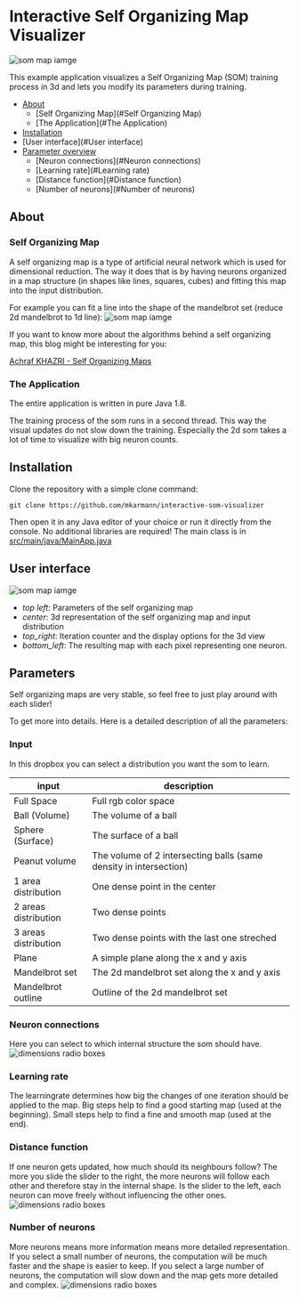 # Interactive Self Organizing Map Visualizer
![som map iamge](_images/ball_volume.png)

This example application visualizes a Self Organizing Map (SOM) training process in 3d and lets you modify its parameters during training.

- [About](#About)
    - [Self Organizing Map](#Self Organizing Map)
    - [The Application](#The Application)
- [Installation](#Installation)
- [User interface](#User interface)
- [Parameter overview](#Parameters)
    - [Neuron connections](#Neuron connections)
    - [Learning rate](#Learning rate)
    - [Distance function](#Distance function)
    - [Number of neurons](#Number of neurons)

## About

### Self Organizing Map
A self organizing map is a type of artificial neural network which is used for dimensional reduction. The way it does that is by having neurons organized in a map structure (in shapes like lines, squares, cubes) and fitting this map into the input distribution.

For example you can fit a line into the shape of the mandelbrot set (reduce 2d mandelbrot to 1d line):
![som map iamge](_images/mandelbrot_line.png)

If you want to know more about the algorithms behind a self organizing map, this blog might be interesting for you:

[Achraf KHAZRI - Self Organizing Maps](https://towardsdatascience.com/self-organizing-maps-1b7d2a84e065)

### The Application
The entire application is written in pure Java 1.8.

The training process of the som runs in a second thread. This way the visual updates do not slow down the training. Especially the 2d som takes a lot of time to visualize with big neuron counts.

## Installation
Clone the repository with a simple clone command:
```
git clone https://github.com/mkarmann/interactive-som-visualizer
```

Then open it in any Java editor of your choice or run it directly from the console. No additional libraries are required!
The main class is in [src/main/java/MainApp.java](src/main/java/MainApp.java)

## User interface
![som map iamge](_images/gui.png)

* _top left_: Parameters of the self organizing map
* _center_: 3d representation of the self organizing map and input distribution
* _top_right_: Iteration counter and the display options for the 3d view
* _bottom_left_: The resulting map with each pixel representing one neuron.

## Parameters
Self organizing maps are very stable, so feel free to just play around with each slider!

To get more into details. Here is a detailed description of all the parameters:

### Input
In this dropbox you can select a distribution you want the som to learn.

| input                	| description                                                       	|
|----------------------	|-------------------------------------------------------------------	|
| Full Space           	| Full rgb color space                                              	|
| Ball (Volume)        	| The volume of a ball                                              	|
| Sphere (Surface)     	| The surface of a ball                                             	|
| Peanut volume        	| The volume of 2 intersecting balls (same density in intersection) 	|
| 1 area distribution  	| One dense point in the center                                     	|
| 2 areas distribution 	| Two dense points                                                  	|
| 3 areas distribution 	| Two dense points with the last one streched                       	|
| Plane                	| A simple plane along the x and y axis                             	|
| Mandelbrot set       	| The 2d mandelbrot set along the x and y axis                      	|
| Mandelbrot outline   	| Outline of the 2d mandelbrot set                                  	|

### Neuron connections
Here you can select to which internal structure the som should have.
![dimensions radio boxes](_images/dimensionality.png)

### Learning rate
The learningrate determines how big the changes of one iteration should be applied to the map.
Big steps help to find a good starting map (used at the beginning).
Small steps help to find a fine and smooth map (used at the end).

### Distance function
If one neuron gets updated, how much should its neighbours follow?
The more you slide the slider to the right, the more neurons will follow each other and therefore stay in the internal shape.
Is the slider to the left, each neuron can move freely without influencing the other ones.
![dimensions radio boxes](_images/neighbourhood.png)

### Number of neurons
More neurons means more information means more detailed representation.
If you select a small number of neurons, the computation will be much faster and the shape is easier to keep.
If you select a large number of neurons, the computation will slow down and the map gets more detailed and complex.
![dimensions radio boxes](_images/number_neurons.png)